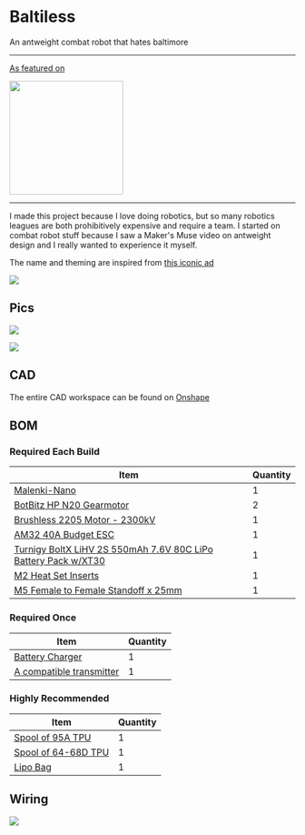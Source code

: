 # Baltiless
An antweight combat robot that hates baltimore

---

[As featured on](https://highway.hackclub.com/projects/kaympe20/baltiless)

[<img src="https://raw.githubusercontent.com/hackclub/highway/refs/heads/main/app/assets/images/logo.png" width=200>](https://highway.hackclub.com/projects/kaympe20/baltiless)

---

I made this project because I love doing robotics, but so many robotics leagues are both prohibitively expensive and require a team. I started on combat robot stuff because I saw a Maker's Muse video on antweight design and I really wanted to experience it myself.

The name and theming are inspired from [this iconic ad](https://www.youtube.com/watch?v=wQVhb4DxHnw)

[![](https://i3.ytimg.com/vi/4sZuN0xXWLc/hqdefault.jpg)](https://www.youtube.com/watch?v=wQVhb4DxHnw)

## Pics

![](https://hc-cdn.hel1.your-objectstorage.com/s/v3/5982ae5cbbcc90455a0833e227eb622d59dc08c7_image.png)

![](https://hc-cdn.hel1.your-objectstorage.com/s/v3/a4f5087364e2e8eb4b34a0c5059c02c197591d98_image.png)

## CAD

The entire CAD workspace can be found on [Onshape](https://cad.onshape.com/documents/90a72f74635ef8557d1759b8/w/d9ba49a82c021e2d515db92d/e/680649447d37402c596404bf?renderMode=0&uiState=686b2b2ea949966a701b1988)

## BOM

### Required Each Build

| Item | Quantity |
|------|----------|
| [Malenki-Nano](https://botbitz.com.au/collections/antweight-parts/products/malenki-nano) | 1 |
| [BotBitz HP N20 Gearmotor](https://botbitz.com.au/products/botbitz-hp-n20-gearmotor) | 2 |
| [Brushless 2205 Motor - 2300kV](https://www.amazon.com/Readytosky-RS2205-2300KV-Brushless-Multicopter/dp/B088NGCZ64) | 1 |
| [AM32 40A Budget ESC](https://botbitz.com.au/products/am32-40a-budget-esc) | 1 |
| [Turnigy BoltX LiHV 2S 550mAh 7.6V 80C LiPo Battery Pack w/XT30](https://hobbyking.com/en_us/550mah-2s-xt30-80c-lihv.html) | 1 |
| [M2 Heat Set Inserts](https://www.amazon.com/ruthex-Threaded-Insert-pieces-ultrasound/dp/B088QJG676) | 1 |
| [M5 Female to Female Standoff x 25mm](https://www.digikey.com/en/products/detail/w%C3%BCrth-elektronik/970300581/6174852) | 1 |

### Required Once

| Item | Quantity |
|------|----------|
| [Battery Charger](https://www.amazon.com/SUPULSE-Battery-Charger-7-4-11-1V-B3V2/dp/B099K8XFG6) | 1 |
| [A compatible transmitter](https://docs.google.com/document/d/1de-4Ajfx2jMYSQTj5gIVWLmTVmklHdIL7C0gMfFrDcg/edit?tab=t.0#heading=h.6dq1mi1f62jf) | 1 |

### Highly Recommended

| Item | Quantity |
|------|----------|
| [Spool of 95A TPU](https://www.amazon.com/Overture-Filament-Flexible-Consumables-Dimensional/dp/B07VDP2S3P) | 1 |
| [Spool of 64-68D TPU](https://us.store.bambulab.com/products/tpu-for-ams) | 1 |
| [Lipo Bag](https://botbitz.com.au/products/10-x-20cm-lipo-bag) | 1 |

## Wiring

![](https://hc-cdn.hel1.your-objectstorage.com/s/v3/7d46d17a818263359d3c035f1d49434a9e6517cc_wiring_diagram.png)